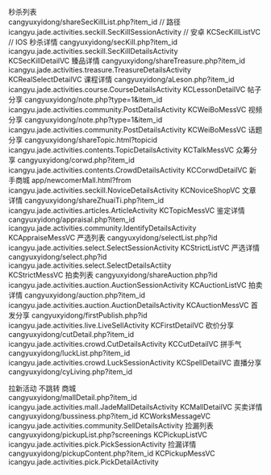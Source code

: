 秒杀列表  
 cangyuxyidong/shareSecKillList.php?item_id // 路径
icangyu.jade.activities.seckill.SecKillSessionActivity // 安卓
KCSecKillListVC // IOS
秒杀详情
cangyuxyidong/secKill.php?item_id  
 icangyu.jade.activities.seckill.SecKillDetailsActivity  
 KCSecKillDetailVC
臻品详情
cangyuxyidong/shareTreasure.php?item_id
icangyu.jade.activities.treasure.TreasureDetailsActivity  
 KCRealSelectDetailVC
课程详情
cangyuxyidong/aLeson.php?item_id
icangyu.jade.activities.course.CourseDetailsActivity
KCLessonDetailVC
帖子分享
cangyuxyidong/note.php?type=1&item_id
icangyu.jade.activities.community.PostDetailsActivity
KCWeiBoMessVC
视频分享
cangyuxyidong/note.php?type=1&item_id
icangyu.jade.activities.community.PostDetailsActivity
KCWeiBoMessVC
话题分享
cangyuxyidong/shareTopic.html?topicid
icangyu.jade.activities.contents.TopicDetailsActivity
KCTalkMessVC
众筹分享
cangyuxyidong/corwd.php?item_id
icangyu.jade.activities.contents.CrowdDetailsActivity
KCCorwdDetailVC
新手商城
app/newcomerMall.html?from
icangyu.jade.activities.seckill.NoviceDetailsActivity
KCNoviceShopVC
文章详情
cangyuxyidong/shareZhuaiTi.php?item_id
icangyu.jade.activities.articles.ArticleActivity
KCTopicMessVC
鉴定详情
cangyuxyidong/appraisal.php?item_id
icangyu.jade.activities.community.IdentifyDetailsActivity
KCAppraiseMessVC
严选列表
cangyuxyidong/selectList.php?id
icangyu.jade.activities.select.SelectSessionActivity
KCStrictListVC
严选详情
cangyuxyidong/select.php?id  
 icangyu.jade.activities.select.SelectDetailsActiity  
 KCStrictMessVC
拍卖列表
cangyuxyidong/shareAuction.php?id  
 icangyu.jade.activities.auction.AuctionSessionActivity
KCAuctionListVC
拍卖详情
cangyuxyidong/auction.php?item_id
icangyu.jade.activities.auction.AuctionDetailsActivity
KCAuctionMessVC
首发分享
cangyuxyidong/firstPublish.php?id
icangyu.jade.activities.live.LiveSellActivity
KCFirstDetailVC
砍价分享
cangyuxyidong/cutDetail.php?item_id
icangyu.jade.activities.crowd.CutDetailsActivity
KCCutDetailVC
拼手气
cangyuxyidong/luckList.php?item_id
icangyu.jade.activities.crowd.LuckSessionActivity
KCSpellDetailVC
直播分享
cangyuxyidong/cyLiving.php?item_id

拉新活动 不跳转
商城  
 cangyuxyidong/mallDetail.php?item_id
icangyu.jade.activities.mall.JadeMallDetailsActivity
KCMallDetailVC
买卖详情
cangyuxyidong/bussiness.php?item_id
KCWorksMessageVC
icangyu.jade.activities.community.SellDetailsActivity
捡漏列表
cangyuxyidong/pickupList.php?screenings
KCPickupListVC
icangyu.jade.activities.pick.PickSessionActivity
捡漏详情
cangyuxyidong/pickupContent.php?item_id
KCPickupMessVC
icangyu.jade.activities.pick.PickDetailActivity

